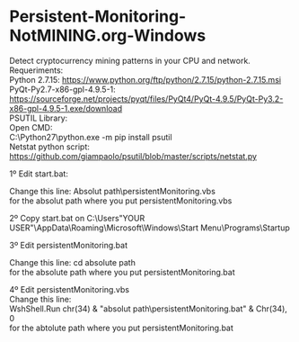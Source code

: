 # Persistent-Monitoring-NotMINING.org-Windows
Detect cryptocurrency mining patterns in your CPU and network.</br>
Requeriments:</br>
Python 2.7.15: https://www.python.org/ftp/python/2.7.15/python-2.7.15.msi </br>
PyQt-Py2.7-x86-gpl-4.9.5-1: https://sourceforge.net/projects/pyqt/files/PyQt4/PyQt-4.9.5/PyQt-Py3.2-x86-gpl-4.9.5-1.exe/download </br>
PSUTIL Library: </br>
  Open CMD:</br>
  C:\Python27\python.exe -m pip install psutil</br>
Netstat python script: https://github.com/giampaolo/psutil/blob/master/scripts/netstat.py </br>

1º Edit start.bat:</br>

Change this line: Absolut path\persistentMonitoring.vbs</br>
for the absolut path where you put persistentMonitoring.vbs</br>

2º Copy start.bat on C:\Users\"YOUR USER"\AppData\Roaming\Microsoft\Windows\Start Menu\Programs\Startup</br>

3º Edit persistentMonitoring.bat</br>

Change this line: cd absolute path</br>
for the absolute path where you put persistentMonitoring.bat</br>

4º Edit persistentMonitoring.vbs</br>
Change this line: </br>
WshShell.Run chr(34) & "absolut path\persistentMonitoring.bat" & Chr(34), 0</br>
for the abtolute path where you put persistentMonitoring.bat</br>

